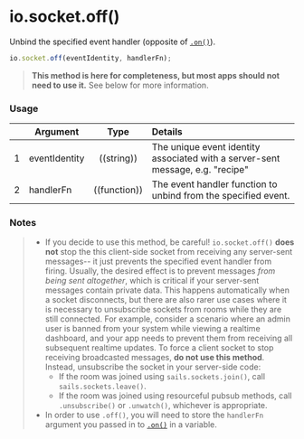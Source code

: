 # io.socket.off()

Unbind the specified event handler (opposite of [`.on()`](http://sailsjs.org/documentation/reference/web-sockets/socket-client/io-socket-on)).

```js
io.socket.off(eventIdentity, handlerFn);
```

> **This method is here for completeness, but most apps should not need to use it.**  See below for more information.


### Usage


|   | Argument   | Type         | Details |
|---|------------|:------------:|:--------|
| 1 | eventIdentity | ((string))   | The unique event identity associated with a server-sent message, e.g. "recipe"
| 2 | handlerFn     | ((function)) | The event handler function to unbind from the specified event.



### Notes

> + If you decide to use this method, be careful!  `io.socket.off()` **does not** stop the this client-side socket from receiving any server-sent messages-- it just prevents the specified event handler from firing.  Usually, the desired effect is to prevent messages _from being sent altogether_, which is critical if your server-sent messages contain private data. This happens automatically when a socket disconnects, but there are also rarer use cases where it is necessary to unsubscribe sockets from rooms while they are still connected.  For example, consider a scenario where an admin user is banned from your system while viewing a realtime dashboard, and your app needs to prevent them from receiving all subsequent realtime updates. To force a client socket to stop receiving broadcasted messages, **do not use this method**.  Instead, unsubscribe the socket in your server-side code:
>   + If the room was joined using `sails.sockets.join()`, call `sails.sockets.leave()`.
>   + If the room was joined using resourceful pubsub methods, call `.unsubscribe()` or `.unwatch()`, whichever is appropriate.
> + In order to use `.off()`, you will need to store the `handlerFn` argument you passed in to [`.on()`](http://sailsjs.org/documentation/reference/web-sockets/socket-client/io-socket-on) in a variable.


<docmeta name="displayName" value="io.socket.off()">
<docmeta name="pageType" value="method">
